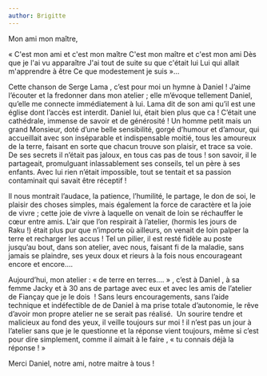 ```yaml
---
author: Brigitte
---
```


Mon ami mon maître,

« C'est mon ami et c'est mon maître
C'est mon maître et c'est mon ami
Dès que je l'ai vu apparaître
J'ai tout de suite su que c'était lui
Lui qui allait m'apprendre à être
Ce que modestement je suis »…

Cette chanson de Serge Lama , c’est pour moi un hymne à Daniel ! J’aime l’écouter et la fredonner dans mon atelier ; elle m’évoque tellement Daniel, qu’elle me connecte immédiatement à lui.
Lama dit de son ami qu’il est une église dont l’accès est interdit. Daniel lui, était bien plus que ca ! C’était une cathédrale, immense de savoir et de générosité ! Un homme petit mais un grand Monsieur, doté d’une belle sensibilité, gorgé d’humour et d’amour, qui accueillait avec son inséparable et indispensable moitié, tous les amoureux de la terre, faisant en sorte que chacun trouve son plaisir, et trace sa voie.
De ses secrets il n’était pas jaloux, en tous cas pas de tous ! son savoir, il le partageait, promulguant inlassablement ses conseils, tel un père à ses enfants. Avec lui rien n’était impossible, tout se tentait et sa passion contaminait qui savait être réceptif !

Il nous montrait l’audace, la patience, l’humilité, le partage, le don de soi, le plaisir des choses simples, mais également la force de caractère et la joie de vivre ; cette joie de vivre à laquelle on venait de loin se réchauffer le cœur entre amis. L’air que l’on respirait à l’atelier, (hormis les jours de Raku !) était plus pur que n’importe où ailleurs, on venait de loin palper la terre et recharger les accus !
Tel un pilier, il est resté fidèle au poste jusqu’au bout, dans son atelier, avec nous, faisant fi de la maladie, sans jamais se plaindre, ses yeux doux et rieurs à la fois nous encourageant encore et encore….

Aujourd’hui, mon atelier : « de terre en terres…. » , c’est à Daniel , à sa femme Jacky et à 30 ans de partage avec eux et avec les amis de l’atelier de Fiançay que je le dois  !
Sans leurs encouragements, sans l’aide technique et indéfectible de de Daniel à ma prise totale d’autonomie, le rêve d’avoir mon propre atelier ne se serait pas réalisé. 
Un sourire tendre et malicieux au fond des yeux, il veille toujours sur moi ! il n’est pas un jour à l’atelier sans que je le questionne et la réponse vient toujours, même si c’est pour dire simplement, comme il aimait à le faire , « tu connais déjà la réponse ! »

Merci Daniel, notre ami, notre maitre à tous !
